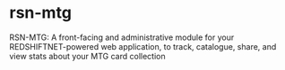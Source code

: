rsn-mtg
=======

RSN-MTG: A front-facing and administrative module for your REDSHIFTNET-powered web application, to track, catalogue, share, and view stats about your MTG card collection
